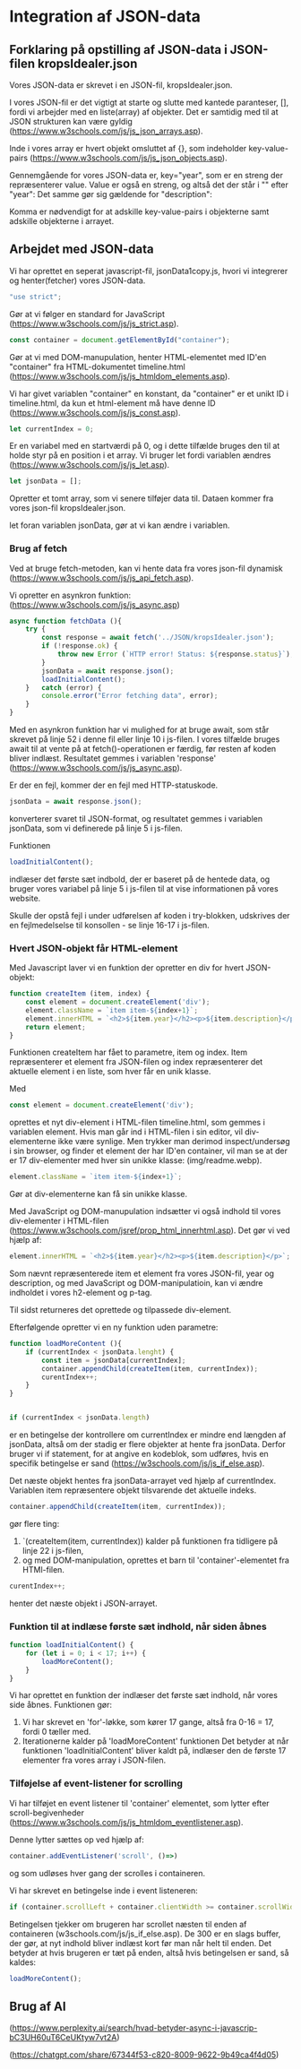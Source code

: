 # Integration af JSON-data 

## Forklaring på opstilling af JSON-data i JSON-filen kropsIdealer.json

Vores JSON-data er skrevet i en JSON-fil, kropsIdealer.json. 

I vores JSON-fil er det vigtigt at starte og slutte med kantede paranteser, [], fordi vi arbejder med en liste(array) af objekter. Det er samtidig med til at JSON strukturen kan være gyldig (https://www.w3schools.com/js/js_json_arrays.asp). 

Inde i vores array er hvert objekt omsluttet af {}, som indeholder key-value-pairs (https://www.w3schools.com/js/js_json_objects.asp). 

Gennemgående for vores JSON-data er, key="year", som er en streng der repræsenterer value. Value er også en streng, og altså det der står i "" efter "year": Det samme gør sig gældende for "description":

Komma er nødvendigt for at adskille key-value-pairs i objekterne samt adskille objekterne i arrayet. 


## Arbejdet med JSON-data

Vi har oprettet en seperat javascript-fil, jsonData1copy.js, hvori vi integrerer og henter(fetcher) vores JSON-data. 

```javascript 
"use strict";
 ```
Gør at vi følger en standard for JavaScript (https://www.w3schools.com/js/js_strict.asp). 

```javascript 
const container = document.getElementById("container");
```
Gør at vi med DOM-manupulation, henter HTML-elementet med ID'en "container" fra HTML-dokumentet timeline.html (https://www.w3schools.com/js/js_htmldom_elements.asp). 

Vi har givet variablen "container" en konstant, da "container" er et unikt ID i timeline.html, da kun et html-element må have denne ID (https://www.w3schools.com/js/js_const.asp). 

```javascript
let currentIndex = 0; 
```
Er en variabel med en startværdi på 0, og i dette tilfælde bruges den til at holde styr på en position i et array. Vi bruger let fordi variablen ændres (https://www.w3schools.com/js/js_let.asp). 

```javascript 
let jsonData = [];
```
Opretter et tomt array, som vi senere tilføjer data til. Dataen kommer fra vores json-fil kropsIdealer.json. 

let foran variablen jsonData, gør at vi kan ændre i variablen. 

### Brug af fetch

Ved at bruge fetch-metoden, kan vi hente data fra vores json-fil dynamisk (https://www.w3schools.com/js/js_api_fetch.asp). 

Vi opretter en asynkron funktion: (https://www.w3schools.com/js/js_async.asp)
```javascript 
async function fetchData (){
    try {
        const response = await fetch('../JSON/kropsIdealer.json');
        if (!response.ok) {
            throw new Error (`HTTP error! Status: ${response.status}`),
        }
        jsonData = await response.json();
        loadInitialContent();
    }   catch (error) {
        console.error("Error fetching data", error);
    }
}
```

Med en asynkron funktion har vi mulighed for at bruge await, som står skrevet på linje 52 i denne fil eller linje 10 i js-filen. 
I vores tilfælde bruges await til at vente på at fetch()-operationen er færdig, før resten af koden bliver indlæst. Resultatet gemmes i variablen 'response' (https://www.w3schools.com/js/js_async.asp). 

Er der en fejl, kommer der en fejl med HTTP-statuskode. 
```javascript
jsonData = await response.json();
```
konverterer svaret til JSON-format, og resultatet gemmes i variablen jsonData, som vi definerede på linje 5 i js-filen. 

Funktionen
```javascript 
loadInitialContent();
```
indlæser det første sæt indbold, der er baseret på de hentede data, og bruger vores variabel på linje 5 i js-filen til at vise informationen på vores website. 

Skulle der opstå fejl i under udførelsen af koden i try-blokken, udskrives der en fejlmedelselse til konsollen - se linje 16-17 i js-filen. 

### Hvert JSON-objekt får HTML-element 

Med Javascript laver vi en funktion der opretter en div for hvert JSON-objekt:

```javascript
function createItem (item, index) {
    const element = document.createElement('div');
    element.className = `item item-${index+1}`;
    element.innerHTML = `<h2>${item.year}</h2><p>${item.description}</p>`;
    return element;
}
```
Funktionen createItem har fået to parametre, item og index. 
Item repræsenterer et element fra JSON-filen og index repræsenterer det aktuelle element i en liste, som hver får en unik klasse. 

Med 
```javascript
const element = document.createElement('div');
```
oprettes et nyt div-element i HTML-filen timeline.html, som gemmes i variablen element. 
Hvis man går ind i HTML-filen i sin editor, vil div-elementerne ikke være synlige. Men trykker man derimod inspect/undersøg i sin browser, og finder et element der har ID'en container, vil man se at der er 17 div-elementer med hver sin unikke klasse:
(img/readme.webp). 

```javascript
element.className = `item item-${index+1}`;
```
Gør at div-elementerne kan få sin unikke klasse. 

Med JavaScript og DOM-manupulation indsætter vi også indhold til vores div-elementer i HTML-filen (https://www.w3schools.com/jsref/prop_html_innerhtml.asp). Det gør vi ved hjælp af:
```javascript
element.innerHTML = `<h2>${item.year}</h2><p>${item.description}</p>`;
```

Som nævnt repræsenterede item et element fra vores JSON-fil, year og description, og med JavaScript og DOM-manipulatioin, kan vi ændre indholdet i vores h2-element og p-tag. 

Til sidst returneres det oprettede og tilpassede div-element. 

Efterfølgende opretter vi en ny funktion uden parametre:
```javascript 
function loadMoreContent (){
    if (currentIndex < jsonData.lenght) {
        const item = jsonData[currentIndex];
        container.appendChild(createItem(item, currentIndex));
        curentIndex++;
    }
}


if (currentIndex < jsonData.length)
```
er en betingelse der kontrollere om currentIndex er mindre end længden af jsonData, altså om der stadig er flere objekter at hente fra jsonData. 
Derfor bruger vi if statement, for at angive en kodeblok, som udføres, hvis en specifik betingelse er sand (https://w3schools.com/js/js_if_else.asp). 

Det næste objekt hentes fra jsonData-arrayet ved hjælp af currentIndex. Variablen item repræsentere objekt tilsvarende det aktuelle indeks. 


```javascript 
container.appendChild(createItem(item, currentIndex));
```
gør flere ting:
1. `(createItem(item, currentIndex)) kalder på funktionen fra tidligere på linje 22 i js-filen, 
2.  og med DOM-manipulation, oprettes et barn til 'container'-elementet fra HTMl-filen. 

```javascript
curentIndex++;
```
henter det næste objekt i JSON-arrayet. 

### Funktion til at indlæse første sæt indhold, når siden åbnes

```javascript
function loadInitialContent() {
    for (let i = 0; i < 17; i++) {
        loadMoreContent();
    }
}
```
Vi har oprettet en funktion der indlæser det første sæt indhold, når vores side åbnes. 
Funktionen gør: 
1. Vi har skrevet en 'for'-løkke, som kører 17 gange, altså fra 0-16 = 17, fordi 0 tæller med. 
2. Iterationerne kalder på 'loadMoreContent' funktionen
Det betyder at når funktionen 'loadInitialContent' bliver kaldt på, indlæser den de første 17 elementer fra vores array i JSON-filen. 


### Tilføjelse af event-listener for scrolling

Vi har tilføjet en event listener til 'container' elementet, som lytter efter scroll-begivenheder (https://www.w3schools.com/js/js_htmldom_eventlistener.asp). 

Denne lytter sættes op ved hjælp af:
```javascript 
container.addEventListener('scroll', ()=>)
```
og som udløses hver gang der scrolles i containeren. 

Vi har skrevet en betingelse inde i event listeneren:
```javascript
if (container.scrollLeft + container.clientWidth >= container.scrollWidth - 300)
```
Betingelsen tjekker om brugeren har scrollet næsten til enden af containeren (w3schools.com/js/js_if_else.asp). De 300 er en slags buffer, der gør, at nyt indhold bliver indlæst kort før man når helt til enden. Det betyder at hvis brugeren er tæt på enden, altså hvis betingelsen er sand, så kaldes:
```javascript
loadMoreContent();
```

## Brug af AI
(https://www.perplexity.ai/search/hvad-betyder-async-i-javascrip-bC3UH60uT6CeUKtyw7vt2A)

(https://chatgpt.com/share/67344f53-c820-8009-9622-9b49ca4f4d05)




















